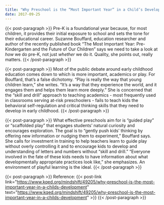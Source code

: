 ```yaml
---
title: "Why Preschool is the “Most Important Year” in a Child’s Development | MathBRIX Blog"
date: 2017-09-25
---
```


{{< post-paragraph >}}
Pre-K is a foundational year because, for most children, it provides their initial exposure to school and sets the tone for their educational career.  Suzanne Bouffard, education researcher and author of the recently published book “The Most Important Year: Pre-Kindergarten and the Future of Our Children” says we need to take a look at <i>how</i> we do pre-K, not just <i>whether</i> we do it.  Quality, she points out, really matters.
{{< /post-paragraph >}}

{{< post-paragraph >}}
Most of the public debate around early childhood education comes down to which is more important, academics or play.  For Bouffard, that’s a false dichotomy.  “Play is really the way that young children learn,” she writes.  “It’s a way that they experience the world, and it engages them and helps them learn more deeply.” She is concerned that the “skill and drill” approach to teaching academics - most frequently used in classrooms serving at-risk preschoolers - fails to teach kids the behavioral self-regulation and critical thinking skills that they need to develop in early childhood.
{{< /post-paragraph >}}

{{< post-paragraph >}}
What effective preschools aim for is “guided play” or “scaffolded play” that engages students’ natural curiosity and encourages exploration.  The goal is to “gently push kids’ thinking by offering new information or nudging them to experiment,” Bouffard says. She calls for investment in training to help teachers learn to guide play without overly controlling it and to encourage kids to develop and understanding of letters and numbers without “skill and drill.”  “Everyone involved in the fate of these kids needs to have information about what developmentally appropriate practices look like,” she emphasizes.  An environment of playful learning is the ideal.
{{< /post-paragraph >}}

{{< post-paragraph >}}
Reference: {{< post-link link="https://www.kqed.org/mindshift/49205/why-preschool-is-the-most-important-year-in-a-childs-development" text="https://www.kqed.org/mindshift/49205/why-preschool-is-the-most-important-year-in-a-childs-development" >}}
{{< /post-paragraph >}}
